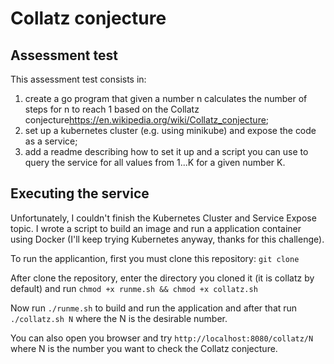 # Collatz conjecture
## Assessment test

This assessment test consists in:

1. create a go program that given a number n calculates the number of steps for n to reach 1 based on the Collatz conjecture<https://en.wikipedia.org/wiki/Collatz_conjecture>; 
2. set up a kubernetes cluster (e.g. using minikube) and expose the code as a service;
3. add a readme describing how to set it up and a script you can use to query the service for all values from 1...K for a given number K.

## Executing the service

Unfortunately, I couldn't finish the Kubernetes Cluster and Service Expose topic. I wrote a script to build an image and run a application container using Docker (I'll keep trying Kubernetes anyway, thanks for this challenge).

To run the applicantion, first you must clone this repository: `git clone `

After clone the repository, enter the directory you cloned it (it is collatz by default) and run `chmod +x runme.sh && chmod +x collatz.sh`

Now run `./runme.sh` to build and run the application and after that run `./collatz.sh N` where the N is the desirable number.

You can also open you browser and try `http://localhost:8080/collatz/N` where N is the number you want to check the Collatz conjecture.